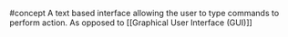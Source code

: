 #concept 
A text based interface allowing the user to type commands to perform action. As opposed to [[Graphical User Interface (GUI)]]